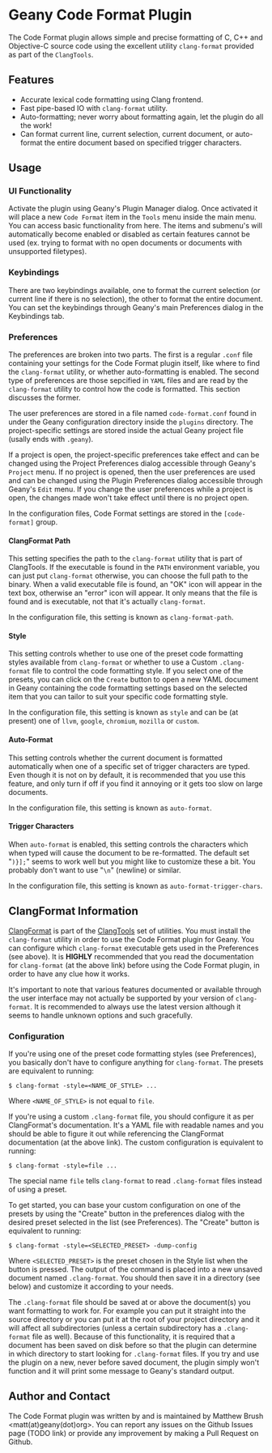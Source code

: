 Geany Code Format Plugin
========================

The Code Format plugin allows simple and precise formatting of
C, C++ and Objective-C source code using the excellent utility
`clang-format` provided as part of the `ClangTools`.

Features
--------

* Accurate lexical code formatting using Clang frontend.
* Fast pipe-based IO with `clang-format` utility.
* Auto-formatting; never worry about formatting again, let the plugin
do all the work!
* Can format current line, current selection, current document, or
auto-format the entire document based on specified trigger characters.

Usage
-----

### UI Functionality

Activate the plugin using Geany's Plugin Manager dialog. Once activated
it will place a new `Code Format` item in the `Tools` menu inside the
main menu. You can access basic functionality from here. The items and
submenu's will automatically become enabled or disabled as certain
features cannot be used (ex. trying to format with no open documents or
documents with unsupported filetypes).

### Keybindings

There are two keybindings available, one to format the current
selection (or current line if there is no selection), the other to
format the entire document. You can set the keybindings through Geany's
main Preferences dialog in the Keybindings tab.

### Preferences

The preferences are broken into two parts. The first is a regular
`.conf` file containing your settings for the Code Format plugin
itself, like where to find the `clang-format` utility, or whether
auto-formatting is enabled. The second type of preferences are those
sepcified in `YAML` files and are read by the `clang-format` utility
to control how the code is formatted. This section discusses the former.

The user preferences are stored in a file named `code-format.conf`
found in under the Geany configuration directory inside the `plugins`
directory. The project-specific settings are stored inside the
actual Geany project file (usally ends with `.geany`).

If a project is open, the project-specific preferences take effect and
can be changed using the Project Preferences dialog accessible through
Geany's `Project` menu. If no project is opened, then the user
preferences are used and can be changed using the Plugin Preferences
dialog accessible through Geany's `Edit` menu. If you change the
user preferences while a project is open, the changes made won't take
effect until there is no project open.

In the configuration files, Code Format settings are stored in the
`[code-format]` group.

#### ClangFormat Path

This setting specifies the path to the `clang-format` utility that
is part of ClangTools. If the executable is found in the `PATH`
environment variable, you can just put `clang-format` otherwise,
you can choose the full path to the binary. When a valid executable
file is found, an "OK" icon will appear in the text box, otherwise
an "error" icon will appear. It only means that the file is found
and is executable, not that it's actually `clang-format`.

In the configuration file, this setting is known as `clang-format-path`.

#### Style

This setting controls whether to use one of the preset code formatting
styles available from `clang-format` or whether to use a Custom
`.clang-format` file to control the code formatting style. If you
select one of the presets, you can click on the `Create` button to
open a new YAML document in Geany containing the code formatting
settings based on the selected item that you can tailor to suit
your specific code formatting style.

In the configuration file, this setting is known as `style` and can
be (at present) one of `llvm`, `google`, `chromium`, `mozilla` or
`custom`.

#### Auto-Format

This setting controls whether the current document is formatted
automatically when one of a specific set of trigger characters are
typed. Even though it is not on by default, it is recommended that
you use this feature, and only turn if off if you find it annoying
or it gets too slow on large documents.

In the configuration file, this setting is known as `auto-format`.

#### Trigger Characters

When `auto-format` is enabled, this setting controls the characters
which when typed will cause the document to be re-formatted. The
default set "`)}];`" seems to work well but you might like to
customize these a bit. You probably don't want to use "`\n`" (newline)
or similar.

In the configuration file, this setting is known as
`auto-format-trigger-chars`.

ClangFormat Information
-----------------------

[ClangFormat](http://clang.llvm.org/docs/ClangFormat.html) is part
of the [ClangTools](http://clang.llvm.org/docs/ClangTools.html) set
of utilities. You must install the `clang-format` utility in order
to use the Code Format plugin for Geany. You can configure which
`clang-format` executable gets used in the Preferences (see above).
It is **HIGHLY** recommended that you read the documentation for
`clang-format` (at the above link) before using the Code Format
plugin, in order to have any clue how it works.

It's important to note that various features documented or available
through the user interface may not actually be supported by your
version of `clang-format`. It is recommended to always use the
latest version although it seems to handle unknown options and
such gracefully.

### Configuration

If you're using one of the preset code formatting styles (see
Preferences), you basically don't have to configure anything for
`clang-format`. The presets are equivalent to running:

    $ clang-format -style=<NAME_OF_STYLE> ...

Where `<NAME_OF_STYLE>` is not equal to `file`.

If you're using a custom `.clang-format` file, you should configure it
as per ClangFormat's documentation. It's a YAML file with readable
names and you should be able to figure it out while referencing the
ClangFormat documentation (at the above link). The custom configuration
is equivalent to running:

    $ clang-format -style=file ...

The special name `file` tells `clang-format` to read `.clang-format`
files instead of using a preset.

To get started, you can base your custom configuration on one of the
presets by using the "Create" button in the preferences dialog with
the desired preset selected in the list (see Preferences). The "Create"
button is equivalent to running:

    $ clang-format -style=<SELECTED_PRESET> -dump-config

Where `<SELECTED_PRESET>` is the preset chosen in the Style list when
the button is pressed. The output of the command is placed into a
new unsaved document named `.clang-format`. You should then save it in
a directory (see below) and customize it according to your needs.

The `.clang-format` file should be saved at or above the document(s)
you want formatting to work for. For example you can put it straight
into the source directory or you can put it at the root of your
project directory and it will affect all subdirectories (unless a
certain subdirectory has a `.clang-format` file as well). Because
of this functionality, it is required that a document has been saved
on disk before so that the plugin can determine in which directory
to start looking for `.clang-format` files. If you try and use the
plugin on a new, never before saved document, the plugin simply
won't function and it will print some message to Geany's standard
output.

Author and Contact
------------------

The Code Format plugin was written by and is maintained by
Matthew Brush <matt(at)geany(dot)org>. You can report any issues
on the Github Issues page (TODO link) or provide any improvement
by making a Pull Request on Github.

